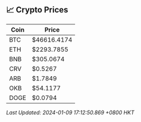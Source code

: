 ## 📈 Crypto Prices

| Coin | Price |
| ---- | ----- |
| BTC | $46616.4174 |
| ETH | $2293.7855 |
| BNB | $305.0674 |
| CRV | $0.5267 |
| ARB | $1.7849 |
| OKB | $54.1177 |
| DOGE | $0.0794 |

_Last Updated: 2024-01-09 17:12:50.869 +0800 HKT_